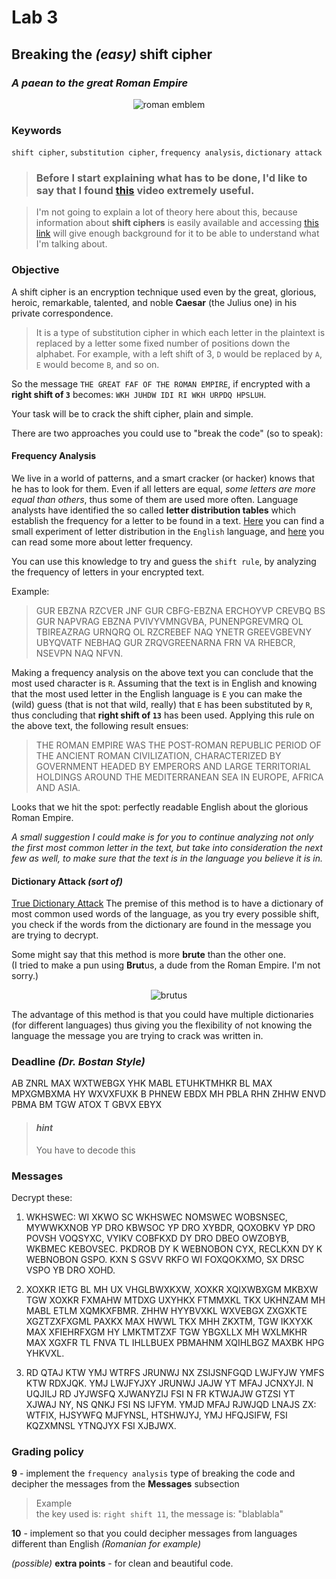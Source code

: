 # Lab 3
## Breaking the *(easy)* **shift cipher**
### *A paean to the great Roman Empire*

<div align="center">

![roman emblem](https://upload.wikimedia.org/wikipedia/commons/thumb/8/83/Vexilloid_of_the_Roman_Empire.svg/320px-Vexilloid_of_the_Roman_Empire.svg.png?1511946932553)

</div>

### Keywords
`shift cipher`, `substitution cipher`, `frequency analysis`, `dictionary attack`

> ### Before I start explaining what has to be done, I'd like to say that I found [this](https://www.youtube.com/watch?v=UkLGHUur8HM) video extremely useful. 

> I'm not going to explain a lot of theory here about this, because information about **shift ciphers** is easily available and accessing [this link](https://www.wikiwand.com/en/Caesar_cipher) will give enough background for it to be able to understand what I'm talking about.

### Objective
A shift cipher is an encryption technique used even by the great, glorious, heroic, remarkable, talented, and noble **Caesar** (the Julius one) in his private correspondence.

> It is a type of substitution cipher in which each letter in the plaintext is replaced by a letter some fixed number of positions down the alphabet. For example, with a left shift of 3, `D` would be replaced by `A`, `E` would become `B`, and so on. 

So the message `THE GREAT FAF OF THE ROMAN EMPIRE`, if encrypted with a **right shift of `3`** becomes: `WKH JUHDW IDI RI WKH URPDQ HPSLUH`.

Your task will be to crack the shift cipher, plain and simple.

There are two approaches you could use to "break the code" (so to speak):

#### Frequency Analysis
We live in a world of patterns, and a smart cracker (or hacker) knows that he has to look for them. Even if all letters are equal, *some letters are more equal than others*, thus some of them are used more often.
Language analysts have identified the so called **letter distribution tables** which establish the frequency for a letter to be found in a text. [Here](https://www.math.cornell.edu/~mec/2003-2004/cryptography/subs/frequencies.html) you can find a small experiment of letter distribution in the `English` language, and [here](https://www.wikiwand.com/en/Letter_frequency) you can read some more about letter frequency.

You can use this knowledge to try and guess the `shift rule`, by analyzing the frequency of letters in your encrypted text. 

Example:
> GUR EBZNA RZCVER JNF GUR CBFG-EBZNA ERCHOYVP CREVBQ BS GUR NAPVRAG EBZNA PVIVYVMNGVBA, PUNENPGREVMRQ OL TBIREAZRAG URNQRQ OL RZCREBEF NAQ YNETR GREEVGBEVNY UBYQVATF NEBHAQ GUR ZRQVGREENARNA FRN VA RHEBCR, NSEVPN NAQ NFVN.

Making a frequency analysis on the above text you can conclude that the most used character is `R`. Assuming that the text is in English and knowing that the most used letter in the English language is `E` you can make the (wild) guess (that is not that wild, really) that `E` has been substituted by `R`, thus concluding that **right shift of `13`** has been used. Applying this rule on the above text, the following result ensues:

> THE ROMAN EMPIRE WAS THE POST-ROMAN REPUBLIC PERIOD OF THE ANCIENT ROMAN CIVILIZATION, CHARACTERIZED BY GOVERNMENT HEADED BY EMPERORS AND LARGE  TERRITORIAL HOLDINGS AROUND THE MEDITERRANEAN SEA IN EUROPE, AFRICA AND ASIA.

Looks that we hit the spot: perfectly readable English about the glorious Roman Empire.

*A small suggestion I could make is for you to continue analyzing not only the first most common letter in the text, but take into consideration the next few as well, to make sure that the text is in the language you believe it is in.*

#### Dictionary Attack *(sort of)*
[True Dictionary Attack](https://www.wikiwand.com/en/Dictionary_attack)
The premise of this method is to have a dictionary of most common used words of the language, as you try every possible shift, you check if the words from the dictionary are found in the message you are trying to decrypt.

Some might say that this method is more **brute** than the other one. <br>
(I tried to make a pun using **Brut**us, a dude from the Roman Empire. I'm not sorry.)
<div align="center">

![brutus](https://www.biography.com/.image/ar_1:1%2Cc_fill%2Ccs_srgb%2Cg_face%2Cq_80%2Cw_300/MTE4MDAzNDEwNDY1NTU1OTgy/marcus-junius-brutus-9229883-1-402.jpg)

</div>

The advantage of this method is that you could have multiple dictionaries (for different languages) thus giving you the flexibility of not knowing the language the message you are trying to crack was written in.


### Deadline *(Dr. Bostan Style)*
AB ZNRL MAX WXTWEBGX YHK MABL ETUHKTMHKR BL MAX MPXGMBXMA HY WXVXFUXK B PHNEW EBDX MH PBLA RHN ZHHW ENVD PBMA BM TGW ATOX T GBVX EBYX


> #### *hint* 
> You have to decode this


### Messages
Decrypt these:

1. WKHSWEC: WI XKWO SC WKHSWEC NOMSWEC WOBSNSEC, MYWWKXNOB YP DRO KBWSOC YP DRO XYBDR, QOXOBKV YP DRO POVSH VOQSYXC, VYIKV COBFKXD DY DRO DBEO OWZOBYB, WKBMEC KEBOVSEC. PKDROB DY K WEBNOBON CYX, RECLKXN DY K WEBNOBON GSPO. KXN S GSVV RKFO WI FOXQOKXMO, SX DRSC VSPO YB DRO XOHD.

2. XOXKR IETG BL MH UX VHGLBWXKXW, XOXKR XQIXWBXGM MKBXW TGW XOXKR FXMAHW MTDXG UXYHKX FTMMXKL TKX UKHNZAM MH MABL ETLM XQMKXFBMR. ZHHW HYYBVXKL WXVEBGX ZXGXKTE XGZTZXFXGML PAXKX MAX HWWL TKX MHH ZKXTM, TGW IKXYXK MAX XFIEHRFXGM HY LMKTMTZXF TGW YBGXLLX MH WXLMKHR MAX XGXFR TL FNVA TL IHLLBUEX PBMAHNM XQIHLBGZ MAXBK HPG YHKVXL.

3. RD QTAJ KTW YMJ WTRFS JRUNWJ NX ZSIJSNFGQD LWJFYJW YMFS KTW RDXJQK. YMJ LWJFYJXY JRUNWJ JAJW YT MFAJ JCNXYJI. N UQJILJ RD JYJWSFQ XJWANYZIJ FSI N FR KTWJAJW GTZSI YT XJWAJ NY, NS QNKJ FSI NS IJFYM. YMJD MFAJ RJWJQD LNAJS ZX: WTFIX, HJSYWFQ MJFYNSL, HTSHWJYJ, YMJ HFQJSIFW, FSI KQZXMNSL YTNQJYX FSI XJBJWX.

### Grading policy
**9** - implement the `frequency analysis` type of breaking the code and decipher the messages from the **Messages** subsection <br>
> Example <br>
> the key used is: `right shift 11`, the message is: "blablabla" <br>

**10** - implement so that you could decipher messages from languages different than English *(Romanian for example)*<br>

*(possible)* **extra points** - for clean and beautiful code.